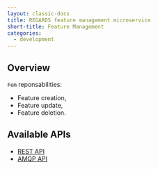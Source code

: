 ```yaml
---
layout: classic-docs
title: REGARDS feature management microservice
short-title: Feature Management
categories:
  - development
---
```


## Overview

`Fem` reponsabilities:

* Feature creation,
* Feature update,
* Feature deletion.


## Available APIs

* [REST API](/development/regards/fem/api/feature-management-rest-api/)
* [AMQP API](/development/regards/fem/api/feature-management-amqp-api/)

